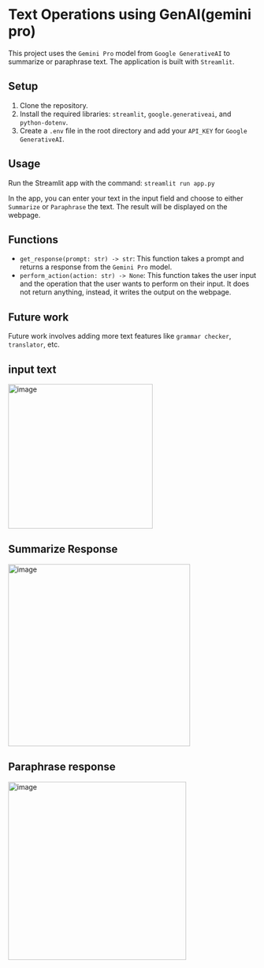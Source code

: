 # Text Operations using GenAI(gemini pro)

This project uses the `Gemini Pro` model from `Google GenerativeAI` to summarize or paraphrase text. The application is built with `Streamlit`.

## Setup

1. Clone the repository.
2. Install the required libraries: `streamlit`, `google.generativeai`, and `python-dotenv`.
3. Create a `.env` file in the root directory and add your `API_KEY` for `Google GenerativeAI`.

## Usage

Run the Streamlit app with the command: `streamlit run app.py`

In the app, you can enter your text in the input field and choose to either `Summarize` or `Paraphrase` the text. The result will be displayed on the webpage.

## Functions

- `get_response(prompt: str) -> str`: This function takes a prompt and returns a response from the `Gemini Pro` model.
- `perform_action(action: str) -> None`: This function takes the user input and the operation that the user wants to perform on their input. It does not return anything, instead, it writes the output on the webpage.

## Future work

Future work involves adding more text features like `grammar checker`, `translator`, etc.

## input text
<img width="293" alt="image" src="https://github.com/vishnuvardhan-jadava/Text_Operations_GenAI/assets/83878754/0369470c-e896-4a88-97b3-2007599f974c">

## Summarize Response
<img width="369" alt="image" src="https://github.com/vishnuvardhan-jadava/Text_Operations_GenAI/assets/83878754/fdd2a276-46c5-452a-a94c-7adde2638d3b">

## Paraphrase response
<img width="361" alt="image" src="https://github.com/vishnuvardhan-jadava/Text_Operations_GenAI/assets/83878754/63427bc6-14db-48bb-87b5-39846d615f89">
